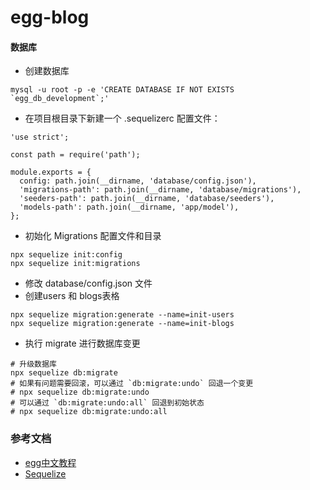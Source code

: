 # egg-blog

#### 数据库
- 创建数据库
```
mysql -u root -p -e 'CREATE DATABASE IF NOT EXISTS `egg_db_development`;'
```
- 在项目根目录下新建一个 .sequelizerc 配置文件：
```
'use strict';

const path = require('path');

module.exports = {
  config: path.join(__dirname, 'database/config.json'),
  'migrations-path': path.join(__dirname, 'database/migrations'),
  'seeders-path': path.join(__dirname, 'database/seeders'),
  'models-path': path.join(__dirname, 'app/model'),
};
```
- 初始化 Migrations 配置文件和目录
```
npx sequelize init:config
npx sequelize init:migrations
```
- 修改 database/config.json 文件
- 创建users 和 blogs表格
```
npx sequelize migration:generate --name=init-users
npx sequelize migration:generate --name=init-blogs
```
- 执行 migrate 进行数据库变更
```
# 升级数据库
npx sequelize db:migrate
# 如果有问题需要回滚，可以通过 `db:migrate:undo` 回退一个变更
# npx sequelize db:migrate:undo
# 可以通过 `db:migrate:undo:all` 回退到初始状态
# npx sequelize db:migrate:undo:all
```
### 参考文档
- [egg中文教程](https://eggjs.org/zh-cn/tutorials/index.html)
- [Sequelize](https://eggjs.org/zh-cn/tutorials/sequelize.html)
